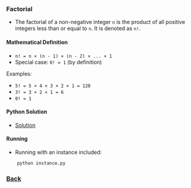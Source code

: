 ### Factorial
- The factorial of a non-negative integer `n` is the product of all positive integers less than or equal to `n`. It is denoted as `n!`.

#### Mathematical Definition
- `n! = n × (n - 1) × (n - 2) × ... × 1`
- Special case: `0! = 1` (by definition)

Examples:
- `5! = 5 × 4 × 3 × 2 × 1 = 120`
- `3! = 3 × 2 × 1 = 6`
- `0! = 1`

#### Python Solution
- [Solution](code.py)

#### Running
- Running with an instance included:
````bash
    python instance.py 
````

### [Back](../../README.md)
